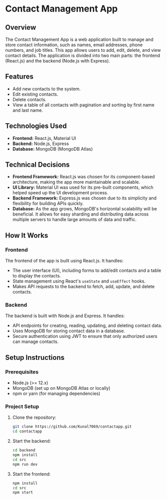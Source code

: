 # Contact Management App

## Overview
The Contact Management App is a web application built to manage and store contact information, such as names, email addresses, phone numbers, and job titles. This app allows users to add, edit, delete, and view contact details. The application is divided into two main parts: the frontend (React.js) and the backend (Node.js with Express).

## Features
- Add new contacts to the system.
- Edit existing contacts.
- Delete contacts.
- View a table of all contacts with pagination and sorting by first name and last name.

## Technologies Used
- **Frontend:** React.js, Material UI
- **Backend:** Node.js, Express
- **Database:** MongoDB (MongoDB Atlas)


## Technical Decisions
- **Frontend Framework:** React.js was chosen for its component-based architecture, making the app more maintainable and scalable.
- **UI Library:** Material UI was used for its pre-built components, which helped speed up the UI development process.
- **Backend Framework:** Express.js was chosen due to its simplicity and flexibility for building APIs quickly.
- **Database:**  As the app grows, MongoDB's horizontal scalability will be beneficial. It allows for easy sharding and distributing data across multiple servers to handle large amounts of data and traffic.

## How It Works
### Frontend
The frontend of the app is built using React.js. It handles:
- The user interface (UI), including forms to add/edit contacts and a table to display the contacts.
- State management using React's `useState` and `useEffect` hooks.
- Makes API requests to the backend to fetch, add, update, and delete contacts.
  
### Backend
The backend is built with Node.js and Express. It handles:
- API endpoints for creating, reading, updating, and deleting contact data.
- Uses MongoDB for storing contact data in a database.
- Secure authentication using JWT to ensure that only authorized users can manage contacts.

## Setup Instructions

### Prerequisites
- Node.js (>= 12.x)
- MongoDB (set up on MongoDB Atlas or locally)
- npm or yarn (for managing dependencies)

### Project Setup
1. Clone the repository:
   ```bash
   git clone https://github.com/Kunal7069/contactapp.git
   cd contactapp

2. Start the backend:
   ```bash
   cd backend
   npm install
   cd src
   npm run dev

3. Start the frontend:
   ```bash
   npm install
   cd src
   npm start
